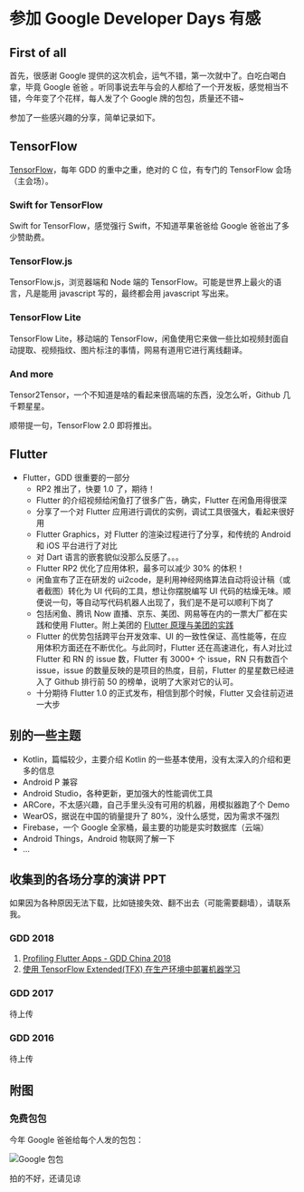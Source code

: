 # 参加 Google Developer Days 有感

## First of all

首先，很感谢 Google 提供的这次机会，运气不错，第一次就中了。白吃白喝白拿，毕竟 Google 爸爸
。听同事说去年与会的人都给了一个开发板，感觉相当不错，今年变了个花样，每人发了个 Google 牌的包包，质量还不错~

参加了一些感兴趣的分享，简单记录如下。

## TensorFlow

[TensorFlow](https://www.tensorflow.org/?hl=zh-cn)，每年 GDD 的重中之重，绝对的 C 位，有专门的 TensorFlow 会场（主会场）。

### Swift for TensorFlow

Swift for TensorFlow，感觉强行 Swift，不知道苹果爸爸给 Google 爸爸出了多少赞助费。

### TensorFlow.js

TensorFlow.js，浏览器端和 Node 端的 TensorFlow。可能是世界上最火的语言，凡是能用 javascript 写的，最终都会用 javascript 写出来。

### TensorFlow Lite

TensorFlow Lite，移动端的 TensorFlow，闲鱼使用它来做一些比如视频封面自动提取、视频指纹、图片标注的事情，网易有道用它进行离线翻译。

### And more

Tensor2Tensor，一个不知道是啥的看起来很高端的东西，没怎么听，Github 几千颗星星。

顺带提一句，TensorFlow 2.0 即将推出。

## Flutter

- Flutter，GDD 很重要的一部分
  - RP2 推出了，快要 1.0 了，期待！
  - Flutter 的介绍视频给闲鱼打了很多广告，确实，Flutter 在闲鱼用得很深
  - 分享了一个对 Flutter 应用进行调优的实例，调试工具很强大，看起来很好用
  - Flutter Graphics，对 Flutter 的渲染过程进行了分享，和传统的 Android 和 iOS 平台进行了对比
  - 对 Dart 语言的嵌套貌似没那么反感了。。。
  - Flutter RP2 优化了应用体积，最多可以减少 30% 的体积！
  - 闲鱼宣布了正在研发的 ui2code，是利用神经网络算法自动将设计稿（或者截图）转化为 UI 代码的工具，想让你摆脱编写 UI 代码的枯燥无味。顺便说一句，等自动写代码机器人出现了，我们是不是可以顺利下岗了
  - 包括闲鱼、腾讯 Now 直播、京东、美团、网易等在内的一票大厂都在实践和使用 Flutter。附上美团的 [Flutter 原理与美团的实践](https://blog.csdn.net/MeituanTech/article/details/81567238)
  - Flutter 的优势包括跨平台开发效率、UI 的一致性保证、高性能等，在应用体积方面还在不断优化。与此同时，Flutter 还在高速进化，有人对比过 Flutter 和 RN 的 issue 数，Flutter 有 3000+ 个 issue，RN 只有数百个 issue，issue 的数量反映的是项目的热度，目前，Flutter 的星星数已经进入了 Github 排行前 50 的榜单，说明了大家对它的认可。
  - 十分期待 Flutter 1.0 的正式发布，相信到那个时候，Flutter 又会往前迈进一大步

## 别的一些主题

- Kotlin，篇幅较少，主要介绍 Kotlin 的一些基本使用，没有太深入的介绍和更多的信息
- Android P 兼容
- Android Studio，各种更新，更加强大的性能调优工具
- ARCore，不太感兴趣，自己手里头没有可用的机器，用模拟器跑了个 Demo
- WearOS，据说在中国的销量提升了 80%，没什么感觉，因为需求不强烈
- Firebase，一个 Google 全家桶，最主要的功能是实时数据库（云端）
- Android Things，Android 物联网了解一下
- ...

## 收集到的各场分享的演讲 PPT

如果因为各种原因无法下载，比如链接失效、翻不出去（可能需要翻墙），请联系我。

### GDD 2018

1. [Profiling Flutter Apps - GDD China 2018](https://speakerdeck.com/xster/profiling-flutter-apps-gdd-china-2018)
2. [使用 TensorFlow Extended(TFX) 在生产环境中部署机器学习](https://mp.weixin.qq.com/s/iLN5BEBOgL5V7HcCXLhRxA)

### GDD 2017

待上传

### GDD 2016

待上传

## 附图

### 免费包包

今年 Google 爸爸给每个人发的包包：

![Google 包包](https://raw.githubusercontent.com/wangyongf/blog-imgs/master/picgo/20180925105902.png)

拍的不好，还请见谅
